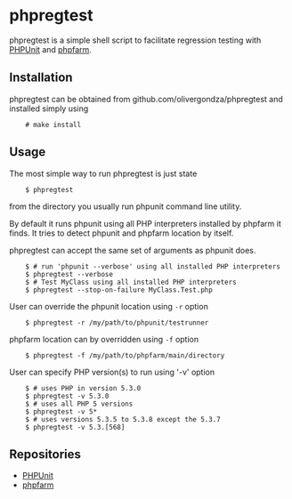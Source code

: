 phpregtest
==========

phpregtest is a simple shell script to facilitate regression testing with
[PHPUnit](http://www.phpunit.de/manual/current/en/index.html) and
[phpfarm](http://cweiske.de/tagebuch/Introducing%20phpfarm.htm).

Installation
------------

phpregtest can be obtained from github.com/olivergondza/phpregtest and
installed simply using

        # make install

Usage
-----

The most simple way to run phpregtest is just state

        $ phpregtest

from the directory you usually run phpunit command line utility.

By default it runs phpunit using all PHP interpreters installed by phpfarm
it finds. It tries to detect phpunit and phpfarm location by itself.

phpregtest can accept the same set of arguments as phpunit does.

        $ # run 'phpunit --verbose' using all installed PHP interpreters
        $ phpregtest --verbose
        $ # Test MyClass using all installed PHP interpreters
        $ phpregtest --stop-on-failure MyClass.Test.php

User can override the phpunit location using `-r` option

        $ phpregtest -r /my/path/to/phpunit/testrunner

phpfarm location can by overridden  using `-f` option

        $ phpregtest -f /my/path/to/phpfarm/main/directory

User can specify PHP version(s) to run using '-v' option

        $ # uses PHP in version 5.3.0
        $ phpregtest -v 5.3.0
        $ # uses all PHP 5 versions
        $ phpregtest -v 5*
        $ # uses versions 5.3.5 to 5.3.8 except the 5.3.7
        $ phpregtest -v 5.3.[568]

Repositories
------------

- [PHPUnit](https://github.com/sebastianbergmann/phpunit)
- [phpfarm](http://svn.php.net/viewvc/pear/ci/phpfarm/trunk/)
